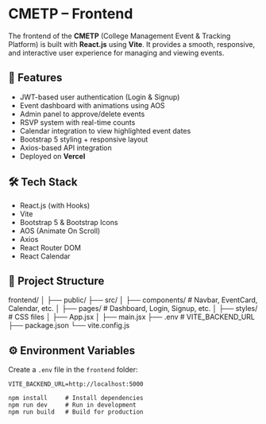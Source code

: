 # CMETP – Frontend

The frontend of the **CMETP** (College Management Event & Tracking Platform) is built with **React.js** using **Vite**. It provides a smooth, responsive, and interactive user experience for managing and viewing events.

## 🚀 Features

- JWT-based user authentication (Login & Signup)
- Event dashboard with animations using AOS
- Admin panel to approve/delete events
- RSVP system with real-time counts
- Calendar integration to view highlighted event dates
- Bootstrap 5 styling + responsive layout
- Axios-based API integration
- Deployed on **Vercel**

## 🛠️ Tech Stack

- React.js (with Hooks)
- Vite
- Bootstrap 5 & Bootstrap Icons
- AOS (Animate On Scroll)
- Axios
- React Router DOM
- React Calendar

## 📁 Project Structure
frontend/
│
├── public/
├── src/
│ ├── components/ # Navbar, EventCard, Calendar, etc.
│ ├── pages/ # Dashboard, Login, Signup, etc.
│ ├── styles/ # CSS files
│ ├── App.jsx
│ ├── main.jsx
├── .env # VITE_BACKEND_URL
├── package.json
└── vite.config.js

## ⚙️ Environment Variables

Create a `.env` file in the `frontend` folder:

```env
VITE_BACKEND_URL=http://localhost:5000

npm install     # Install dependencies
npm run dev     # Run in development
npm run build   # Build for production
